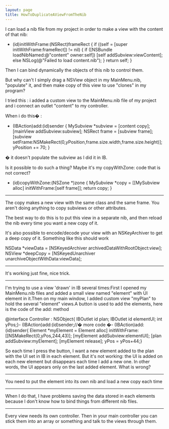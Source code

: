 ```yaml
---
layout: page
title: HowToDuplicateAViewFromTheNib
---
```


I can load a nib file from my project in order to make a view with the content of that nib:

    
- (id)initWithFrame:(NSRect)frameRect
{
	if ((self = [super initWithFrame:frameRect]) != nil) {
		if ([NSBundle loadNibNamed:@"content"
							 owner:self])
		[self addSubview:viewContent];
		else NSLog(@"Failed to load content.nib");
	}
	return self;
}


Then I can bind dynamically the objects of this nib to control them.

But why can't I simply drag a NSView object in my MainMenu.nib, "populate" it, and then make copy of this view to use "clones" in my program?

I tried this : i added a custom view to the MainMenu.nib file of my project and i connect an outlet "content" to my controller.

When i do this� :

    
- (IBAction)add:(id)sender
{
	MySubview *subview = [content copy];
	[mainView addSubview:subview];
	NSRect frame = [subview frame];
	[subview setFrame:NSMakeRect(0,yPosition,frame.size.width,frame.size.height)];
	yPosition += 70;
}


� it doesn't populate the subview as I did it in IB.

Is it possible to do such a thing? Maybe it's my copyWithZone: code that is not correct?

    
- (id)copyWithZone:(NSZone *)zone
{
	MySubview *copy = [[MySubview alloc] initWithFrame:[self frame]];
	return copy;
}


----

The copy makes a new view with the same class and the same frame. You aren't doing anything to copy subviews or other attributes.

The best way to do this is to put this view in a separate nib, and then reload the nib every time you want a new copy of it.

It's also possible to encode/decode your view with an NSKeyArchiver to get a deep copy of it. Something like this should work

    
NSData *viewData = [NSKeyedArchiver archivedDataWithRootObject:view];
NSView *deepCopy = [NSKeyedUnarchiver unarchiveObjectWithData:viewData];


----

It's working just fine, nice trick.

----

I'm trying to use a view 'drawn' in IB several times:First I opened my MainMenu.nib files and added a small view named "element" with UI element in it.Then on my main window, I added custom view "myPlan" to hold the several "element" views.A button is used to add the elements, here is the code of the add: method

    

@interface Controller : NSObject{    IBOutlet id plan;    IBOutlet id elementUI;    int yPos;}- (IBAction)add:(id)sender;//� more code �- (IBAction)add:(id)sender{	Element *myElement = Element alloc] initWithFrame:[[NSMakeRect(0,yPos,244,43)];	[myElement addSubview:elementUI];	[plan addSubview:myElement];	[myElement release];	yPos = yPos+44;}



So each time I press the button, I want a new element added to the plan with the UI set in IB in each element. But it's not working: the UI is added on each new element but disappears each time I add a new one. In other words, the UI appears only on the last added element. What is wrong? 

----

You need to put the element into its own nib and load a new copy each time 

----

When I do that, I have problems saving the data stored in each elements because I don't know how to bind things from different nib files.

----

Every view needs its own controller. Then in your main controller you can stick them into an array or something and talk to the views through them.

